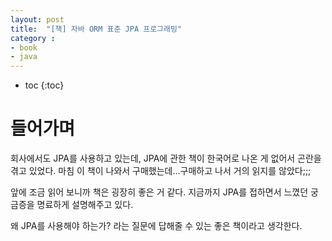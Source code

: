 ```yaml
---
layout: post
title:  "[책] 자바 ORM 표준 JPA 프로그래밍"
category :
- book
- java
---
```


* toc
{:toc}

# 들어가며
회사에서도 JPA를 사용하고 있는데, JPA에 관한 책이 한국어로 나온 게 없어서 곤란을 겪고 있었다.
마침 이 책이 나와서 구매했는데...구매하고 나서 거의 읽지를 않았다;;;

앞에 조금 읽어 보니까 책은 굉장히 좋은 거 같다. 지금까지 JPA를 접하면서 느꼈던 궁금증을 명료하게 설명해주고 있다.

왜 JPA를 사용해야 하는가? 라는 질문에 답해줄 수 있는 좋은 책이라고 생각한다.